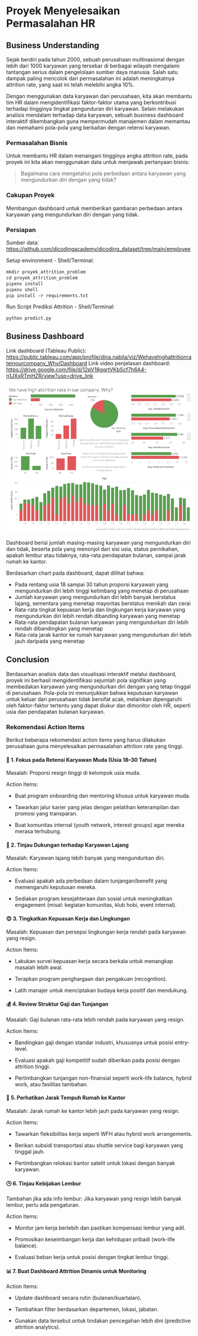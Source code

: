 # Proyek Menyelesaikan Permasalahan HR

## Business Understanding

Sejak berdiri pada tahun 2000, sebuah perusahaan multinasional dengan lebih dari 1000 karyawan yang tersebar di berbagai wilayah mengalami tantangan serius dalam pengelolaan sumber daya manusia. Salah satu dampak paling mencolok dari permasalahan ini adalah meningkatnya attrition rate, yang saat ini telah melebihi angka 10%.

Dengan menggunakan data karyawan dari perusahaan, kita akan membantu tim HR dalam mengidentifikasi faktor-faktor utama yang berkontribusi terhadap tingginya tingkat pengunduran diri karyawan. Selain melakukan analisis mendalam terhadap data karyawan, sebuah business dashboard interaktif dikembangkan guna mempermudah manajemen dalam memantau dan memahami pola-pola yang berkaitan dengan retensi karyawan. 

### Permasalahan Bisnis

Untuk membantu HR dalam menangani tingginya angka attrition rate, pada proyek ini kita akan menggunakan data untuk menjawab pertanyaan bisnis: 

>Bagaimana cara mengetahui pola perbedaan antara karyawan yang mengundurkan diri dengan yang tidak?

### Cakupan Proyek

Membangun dashboard untuk memberikan gambaran perbedaan antara karyawan yang mengundurkan diri dengan yang tidak. 

### Persiapan

Sumber data: https://github.com/dicodingacademy/dicoding_dataset/tree/main/employee

Setup environment - Shell/Terminal:

```
mkdir proyek_attrition_problem
cd proyek_attrition_problem
pipenv install
pipenv shell
pip install -r requirements.txt
```

Run Script Prediksi Attrition - Shell/Terminal:
```
python predict.py
```

## Business Dashboard

Link dashboard (Tableau Public): https://public.tableau.com/app/profile/dina.nabila/viz/Wehavehighattritionrateinourcompany_Why/Dashboard
Link video penjelasan dashboard: https://drive.google.com/file/d/12pV18gqrtVKbScf7h6A4-n1JXxRTmHZR/view?usp=drive_link

![Dashboard](dinanabila-dashboard.png)

Dashboard berisi jumlah masing-masing karyawan yang mengundurkan diri dan tidak, beserta pola yang menonjol dari sisi usia, status pernikahan, apakah lembur atau tidaknya, rata-rata pendapatan bulanan, sampai jarak rumah ke kantor.

Berdasarkan chart pada dashboard, dapat dilihat bahwa: 
- Pada rentang usia 18 sampai 30 tahun proporsi karyawan yang mengundurkan diri lebih tinggi ketimbang yang menetap di perusahaan
- Jumlah karyawan yang mengundurkan diri lebih banyak berstatus lajang, sementara yang menetap mayoritas berstatus menikah dan cerai
- Rata-rata tingkat kepuasan kerja dan lingkungan kerja karyawan yang mengundurkan diri lebih rendah dibanding karyawan yang menetap
- Rata-rata pendapatan bulanan karyawan yang mengundurkan diri lebih rendah dibandingkan yang menetap
- Rata-rata jarak kantor ke rumah karyawan yang mengundurkan diri lebih jauh daripada yang menetap

## Conclusion

Berdasarkan analisis data dan visualisasi interaktif melalui dashboard, proyek ini berhasil mengidentifikasi sejumlah pola signifikan yang membedakan karyawan yang mengundurkan diri dengan yang tetap tinggal di perusahaan. Pola-pola ini menunjukkan bahwa keputusan karyawan untuk keluar dari perusahaan tidak bersifat acak, melainkan dipengaruhi oleh faktor-faktor tertentu yang dapat diukur dan dimonitor oleh HR, seperti usia dan pendapatan bulanan karyawan.

### Rekomendasi Action Items

Berikut beberapa rekomendasi action items yang harus dilakukan perusahaan guna menyelesaikan permasalahan attrition rate yang tinggi. 


#### 🎯 1. Fokus pada Retensi Karyawan Muda (Usia 18–30 Tahun)
Masalah: Proporsi resign tinggi di kelompok usia muda.

Action Items:

- Buat program onboarding dan mentoring khusus untuk karyawan muda.

- Tawarkan jalur karier yang jelas dengan pelatihan keterampilan dan promosi yang transparan.

- Buat komunitas internal (youth network, interest groups) agar mereka merasa terhubung.

#### 💍 2. Tinjau Dukungan terhadap Karyawan Lajang
Masalah: Karyawan lajang lebih banyak yang mengundurkan diri.

Action Items:

- Evaluasi apakah ada perbedaan dalam tunjangan/benefit yang memengaruhi keputusan mereka.

- Sediakan program kesejahteraan dan sosial untuk meningkatkan engagement (misal: kegiatan komunitas, klub hobi, event internal).

#### 😊 3. Tingkatkan Kepuasan Kerja dan Lingkungan
Masalah: Kepuasan dan persepsi lingkungan kerja rendah pada karyawan yang resign.

Action Items:

- Lakukan survei kepuasan kerja secara berkala untuk menangkap masalah lebih awal.

- Terapkan program penghargaan dan pengakuan (recognition).

- Latih manajer untuk menciptakan budaya kerja positif dan mendukung.

#### 💰 4. Review Struktur Gaji dan Tunjangan
Masalah: Gaji bulanan rata-rata lebih rendah pada karyawan yang resign.

Action Items:

- Bandingkan gaji dengan standar industri, khususnya untuk posisi entry-level.

- Evaluasi apakah gaji kompetitif sudah diberikan pada posisi dengan attrition tinggi.

- Pertimbangkan tunjangan non-finansial seperti work-life balance, hybrid work, atau fasilitas tambahan.

#### 🚗 5. Perhatikan Jarak Tempuh Rumah ke Kantor
Masalah: Jarak rumah ke kantor lebih jauh pada karyawan yang resign.

Action Items:

- Tawarkan fleksibilitas kerja seperti WFH atau hybrid work arrangements.

- Berikan subsidi transportasi atau shuttle service bagi karyawan yang tinggal jauh.

- Pertimbangkan relokasi kantor satelit untuk lokasi dengan banyak karyawan.

#### 🕒 6. Tinjau Kebijakan Lembur
Tambahan jika ada info lembur: Jika karyawan yang resign lebih banyak lembur, perlu ada pengaturan.

Action Items:

- Monitor jam kerja berlebih dan pastikan kompensasi lembur yang adil.

- Promosikan keseimbangan kerja dan kehidupan pribadi (work-life balance).

- Evaluasi beban kerja untuk posisi dengan tingkat lembur tinggi.

#### 📊 7. Buat Dashboard Attrition Dinamis untuk Monitoring
Action Items:

- Update dashboard secara rutin (bulanan/kuartalan).

- Tambahkan filter berdasarkan departemen, lokasi, jabatan.

- Gunakan data tersebut untuk tindakan pencegahan lebih dini (predictive attrition analytics).
